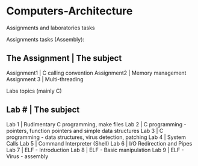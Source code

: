 # Computers-Architecture
Assignments and laboratories tasks

Assignments tasks (Assembly):

The Assignment  | The subject
----------------------------------------
Assignment1     | C calling convention
Assignment2     | Memory management
Assignment 3    | Multi-threading

Labs topics (mainly C)

Lab #           | The subject
----------------------------------------
Lab 1           | Rudimentary C programming, make files
Lab 2           | C programming - pointers, function pointers and simple data structures
Lab 3           | C programming - data structures, virus detection, patching
Lab 4           | System Calls
Lab 5           | Command Interpreter (Shell)
Lab 6           | I/O Redirection and Pipes
Lab 7           | ELF - Introduction
Lab 8           | ELF - Basic manipulation
Lab 9           | ELF - Virus - assembly
